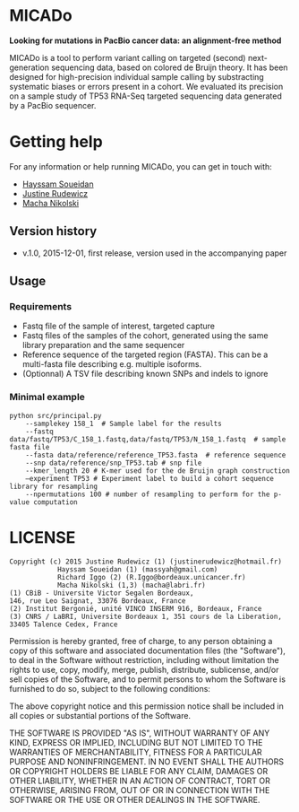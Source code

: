MICADo
======

**Looking for mutations in PacBio cancer data: an alignment-free method**

MICADo is a tool to perform variant calling on targeted (second) next-generation sequencing data, based on colored de Bruijn theory. It has been designed for high-precision individual sample calling by substracting systematic biases or errors present in a cohort. We evaluated its precision on a sample study of TP53 RNA-Seq targeted sequencing data generated by a PacBio sequencer. 


# Getting help

For any information or help running MICADo, you can get in touch with: 
* [Hayssam Soueidan](mailto:massyah[AT]gmail.com)
* [Justine Rudewicz](mailto:justinerudewicz[AT]hotmail.fr)
* [Macha Nikolski](mailto:macha[AT]labri.fr)



## Version history 
* v.1.0, 2015-12-01, first release, version used in the accompanying paper


## Usage

### Requirements
* Fastq file of the sample of interest, targeted capture 
* Fastq files of the samples of the cohort, generated using the same library preparation and the same sequencer 
* Reference sequence of the targeted region (FASTA). This can be a multi-fasta file describing e.g. multiple isoforms. 
* (Optionnal) A TSV file describing known SNPs and indels to ignore 


### Minimal example 


```{bash}
python src/principal.py 
	--samplekey 158_1  # Sample label for the results 
	--fastq data/fastq/TP53/C_158_1.fastq,data/fastq/TP53/N_158_1.fastq  # sample fasta file
	--fasta data/reference/reference_TP53.fasta  # reference sequence 
	--snp data/reference/snp_TP53.tab # snp file 
	--kmer_length 20 # K-mer used for the de Bruijn graph construction 
	—experiment TP53 # Experiment label to build a cohort sequence library for resampling
	--npermutations 100 # number of resampling to perform for the p-value computation 
```




# LICENSE

    Copyright (c) 2015 Justine Rudewicz (1) (justinerudewicz@hotmail.fr) 
                Hayssam Soueidan (1) (massyah@gmail.com)
                Richard Iggo (2) (R.Iggo@bordeaux.unicancer.fr)
                Macha Nikolski (1,3) (macha@labri.fr)
    (1) CBiB - Universite Victor Segalen Bordeaux,
    146, rue Leo Saignat, 33076 Bordeaux, France
    (2) Institut Bergonié, unité VINCO INSERM 916, Bordeaux, France
    (3) CNRS / LaBRI, Universite Bordeaux 1, 351 cours de la Liberation,
    33405 Talence Cedex, France 

Permission is hereby granted, free of charge, to any person obtaining a copy of this software and associated documentation files (the "Software"), to deal in the Software without restriction, including without limitation the rights to use, copy, modify, merge, publish, distribute, sublicense, and/or sell copies of the Software, and to permit persons to whom the Software is furnished to do so, subject to the following conditions:

The above copyright notice and this permission notice shall be included in all copies or substantial portions of the Software.

THE SOFTWARE IS PROVIDED "AS IS", WITHOUT WARRANTY OF ANY KIND, EXPRESS OR IMPLIED, INCLUDING BUT NOT LIMITED TO THE WARRANTIES OF MERCHANTABILITY, FITNESS FOR A PARTICULAR PURPOSE AND NONINFRINGEMENT. IN NO EVENT SHALL THE AUTHORS OR COPYRIGHT HOLDERS BE LIABLE FOR ANY CLAIM, DAMAGES OR OTHER LIABILITY, WHETHER IN AN ACTION OF CONTRACT, TORT OR OTHERWISE, ARISING FROM, OUT OF OR IN CONNECTION WITH THE SOFTWARE OR THE USE OR OTHER DEALINGS IN THE SOFTWARE.
